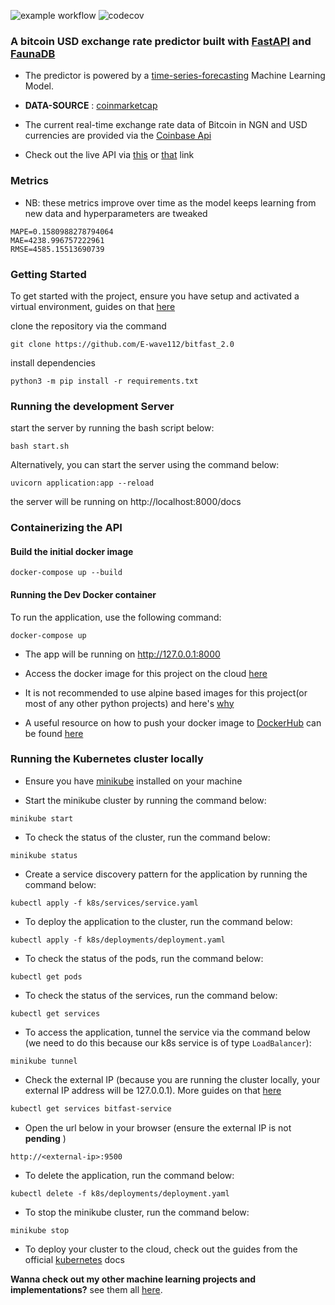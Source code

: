 ![example workflow](https://github.com/E-wave112/bitfast_2.0/actions/workflows/tests.yml/badge.svg)
![codecov](https://img.shields.io/codecov/c/gh/E-wave112/bitfast_2.0?token=JMXVER0IMD)

### A bitcoin USD exchange rate predictor built with [FastAPI](https://fastapi.tiangolo.com/) and [FaunaDB](https://fauna.com/) 

* The predictor is powered by a [time-series-forecasting](https://en.wikipedia.org/wiki/Time_series) Machine Learning Model.


* **DATA-SOURCE** : [coinmarketcap](https://coinmarketcap.com/currencies/bitcoin/historical-data/)


* The current real-time exchange rate data of Bitcoin in NGN and USD currencies are provided via the [Coinbase Api](https://developers.coinbase.com/docs/wallet/guides/price-data)

* Check out the live API via [this](https://bitfast.onrender.com/docs) or [that](https://bitfast.onrender.com/redoc) link

### Metrics 
- NB: these metrics improve over time as the model keeps learning from new data and hyperparameters are tweaked
```
MAPE=0.1580988278794064
MAE=4238.996757222961
RMSE=4585.15513690739
```

### Getting Started

To get started with the project, ensure you have setup and activated a virtual environment, guides on that [here](https://realpython.com/python-virtual-environments-a-primer/)

clone the repository via the command

```
git clone https://github.com/E-wave112/bitfast_2.0
```
install dependencies

```
python3 -m pip install -r requirements.txt
```

### Running the development Server

start the server by running the bash script below:
```
bash start.sh
```

Alternatively, you can start the server using the command below:
```
uvicorn application:app --reload
```

the server will be running on http://localhost:8000/docs

### Containerizing the API

#### Build the initial docker image
```
docker-compose up --build
```
#### Running the Dev Docker container

To run the application, use the following command:

```
docker-compose up
```
* The app will be running on http://127.0.0.1:8000
* Access the docker image for this project on the cloud [here](https://hub.docker.com/repository/docker/ewave112/fake_space_image)
* It is not recommended to use alpine based images for this project(or most of any other python projects) and here's [why](https://github.com/tiangolo/uvicorn-gunicorn-fastapi-docker#-alpine-python-warning)

* A useful resource on how to push your docker image to [DockerHub](https://hub.docker.com)  can be found [here](https://ropenscilabs.github.io/r-docker-tutorial/04-Dockerhub.html)

### Running the Kubernetes cluster locally

* Ensure you have [minikube](https://minikube.sigs.k8s.io/docs/start/) installed on your machine

* Start the minikube cluster by running the command below:
```
minikube start
```
* To check the status of the cluster, run the command below:
```
minikube status
```

* Create a service discovery pattern for the application by running the command below:
```
kubectl apply -f k8s/services/service.yaml
```
* To deploy the application to the cluster, run the command below:
```
kubectl apply -f k8s/deployments/deployment.yaml
```
* To check the status of the pods, run the command below:
```
kubectl get pods
```
* To check the status of the services, run the command below:
```
kubectl get services
```
* To access the application, tunnel the service via the command below (we need to do this because our k8s service is of type `LoadBalancer`):
```
minikube tunnel
```
* Check the external IP (because you are running the cluster locally, your external IP address will be 127.0.0.1). More guides on that [here](https://minikube.sigs.k8s.io/docs/handbook/accessing/#example-of-loadbalancer)
```bash
kubectl get services bitfast-service
```
* Open the url below in your browser (ensure the external IP is not **pending** )
```
http://<external-ip>:9500
```
* To delete the application, run the command below:
```
kubectl delete -f k8s/deployments/deployment.yaml
```
* To stop the minikube cluster, run the command below:
```
minikube stop
```
* To deploy your cluster to the cloud, check out the guides from the official [kubernetes](https://kubernetes.io/docs/setup/production-environment/) docs



**Wanna check out my other machine learning projects and implementations?**  see them all [here](https://github.com/E-wave112/ml_proj1).
